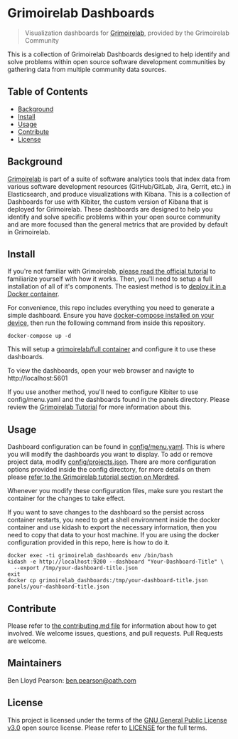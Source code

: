 # Grimoirelab Dashboards
> Visualization dashboards for [Grimoirelab](https://github.com/chaoss/grimoirelab), provided by the Grimoirelab Community

This is a collection of Grimoirelab Dashboards designed to help identify and solve problems within open source software development communities by gathering data from multiple community data sources.
 

## Table of Contents

- [Background](#background)
- [Install](#install)
- [Usage](#usage)
- [Contribute](#contribute)
- [License](#license)

## Background

[Grimoirelab](https://github.com/chaoss/grimoirelab) is part of a suite of software analytics tools that index data from various software development resources (GitHub/GitLab, Jira, Gerrit, etc.) in Elasticsearch, and produce visualizations with Kibana. This is a collection of Dashboards for use with Kibiter, the custom version of Kibana that is deployed for Grimoirelab. These dashboards are designed to help you identify and solve specific problems within your open source community and are more focused than the general metrics that are provided by default in Grimoirelab.

## Install
If you're not familiar with Grimoirelab, [please read the official tutorial](https://grimoirelab.gitbooks.io/tutorial/) to familiarize yourself with how it works. Then, you'll need to setup a full installation of all of it's components. The easiest method is to [deploy it in  a Docker container](https://grimoirelab.gitbooks.io/tutorial/mordred/mordred-in-a-container.html).

For convenience, this repo includes everything you need to generate a simple dashboard. Ensure you have [docker-compose installed on your device](https://docs.docker.com/compose/install/), then run the following command from inside this repository.

`docker-compose up -d`

This will setup a [grimoirelab/full container](https://hub.docker.com/r/grimoirelab/full/) and configure it to use these dashboards.

To view the dashboards, open your web browser and navigte to http://localhost:5601

If you use another method, you'll need to configure Kibiter to use config/menu.yaml and the dashboards found in the panels directory. Please review the [Grimoirelab Tutorial](https://grimoirelab.gitbooks.io/tutorial/grimoireelk/intro.html) for more information about this.

## Usage

Dashboard configuration can be found in [config/menu.yaml](./config/menu.yaml). This is where you will modify the dashboards you want to display. To add or remove project data, modify [config/projects.json](./config/projects.json). There are more configuration options provided inside the config directory, for more details on them please [refer to the Grimoirelab tutorial section on Mordred](https://grimoirelab.gitbooks.io/tutorial/mordred/intro.html).

Whenever you modify these configuration files, make sure you restart the container for the changes to take effect.

If you want to save changes to the dashboard so the persist across container restarts, you need to get a shell environment inside the docker container and use kidash to export the necessary information, then you need to copy that data to your host machine. If you are using the docker configuration provided in this repo, here is how to do it.

```
docker exec -ti grimoirelab_dashboards env /bin/bash
kidash -e http://localhost:9200 --dashboard "Your-Dashboard-Title" \
  --export /tmp/your-dashboard-title.json
exit
docker cp grimoirelab_dashboards:/tmp/your-dashboard-title.json panels/your-dashboard-title.json 
```

## Contribute

Please refer to [the contributing.md file](Contributing.md) for information about how to get involved. We welcome issues, questions, and pull requests. Pull Requests are welcome.

## Maintainers
Ben Lloyd Pearson: ben.pearson@oath.com

## License

This project is licensed under the terms of the [GNU General Public License v3.0](LICENSE-GPL-3.0-only) open source license. Please refer to [LICENSE](LICENSE) for the full terms.

